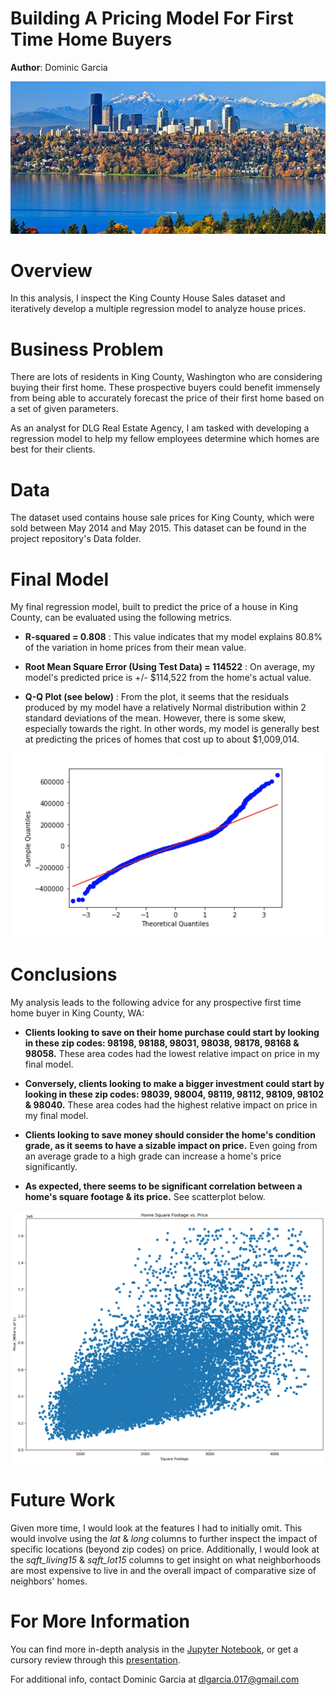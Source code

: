 # Building A Pricing Model For First Time Home Buyers

**Author**: Dominic Garcia

![King_County_WA](images/KingCountyWA.jpg)

# Overview

In this analysis, I inspect the King County House Sales dataset and iteratively develop a multiple regression model to analyze house prices.

# Business Problem

There are lots of residents in King County, Washington who are considering buying their first home. These prospective buyers could benefit immensely from being able to accurately forecast the price of their first home based on a set of given parameters. 

As an analyst for  DLG Real Estate Agency, I am tasked with developing a regression model to help my fellow employees determine which homes are best for their clients. 

# Data

The dataset used contains house sale prices for King County, which were sold between May 2014 and May 2015. This dataset can be found in the project repository's Data folder. 

# Final Model

My final regression model, built to predict the price of a house in King County, can be evaluated using the following metrics. 

* **R-squared = 0.808** : This value indicates that my model explains 80.8% of the variation in home prices from their mean value. 

* **Root Mean Square Error (Using Test Data) = 114522** : On average, my model's predicted price is +/- $114,522 from the home's actual value.

* **Q-Q Plot (see below)** : From the plot, it seems that the residuals produced by my model have a relatively Normal distribution within 2 standard deviations of the mean. However, there is some skew, especially towards the right. In other words, my model is generally best at predicting the prices of homes that cost up to about $1,009,014.

![qqplot](images/qqplot.png)

# Conclusions

My analysis leads to the following advice for any prospective first time home buyer in King County, WA:

* **Clients looking to save on their home purchase could start by looking in these zip codes: 98198, 98188, 98031, 98038, 98178, 98168 & 98058.** These area codes had the lowest relative impact on price in my final model. 

* **Conversely, clients looking to make a bigger investment could start by looking in these zip codes: 98039, 98004, 98119, 98112, 98109, 98102 & 98040.** These area codes had the highest relative impact on price in my final model.
* **Clients looking to save money should consider the home's condition grade, as it seems to have a sizable impact on price.** Even going from an average grade to a high grade can increase a home's price significantly. 
* **As expected, there seems to be significant correlation between a home's square footage & its price.** See scatterplot below.

![sqft_price](images/scatter1.png)

# Future Work

Given more time, I would look at the features I had to initially omit. This would involve using the *lat* & *long* columns to further inspect the impact of specific locations (beyond zip codes) on price. Additionally, I would look at the *sqft_living15* & *sqft_lot15* columns to get insight on what neighborhoods are most expensive to live in and the overall impact of comparative size of neighbors' homes. 

# For More Information

You can find more in-depth analysis in the [Jupyter Notebook](https://github.com/dl-gd/flatiron-phase-2-project/blob/master/home_price_regression.ipynb), or get a cursory review through this [presentation](https://github.com/dl-gd/flatiron-phase-2-project/blob/master/presentation.pdf).

For additional info, contact Dominic Garcia at dlgarcia.017@gmail.com
